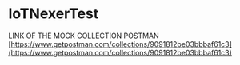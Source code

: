 # IoTNexerTest
LINK OF THE MOCK COLLECTION POSTMAN
[https://www.getpostman.com/collections/9091812be03bbbaf61c3](https://www.getpostman.com/collections/9091812be03bbbaf61c3)
